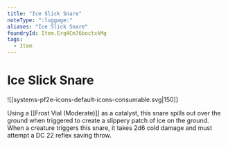 ```yaml
---
title: "Ice Slick Snare"
noteType: ":luggage:"
aliases: "Ice Slick Snare"
foundryId: Item.Erq4Cm76boctxkMg
tags:
  - Item
---
```


# Ice Slick Snare
![[systems-pf2e-icons-default-icons-consumable.svg|150]]

Using a [[Frost Vial (Moderate)]] as a catalyst, this snare spills out over the ground when triggered to create a slippery patch of ice on the ground. When a creature triggers this snare, it takes 2d6 cold damage and must attempt a DC 22 reflex saving throw.
